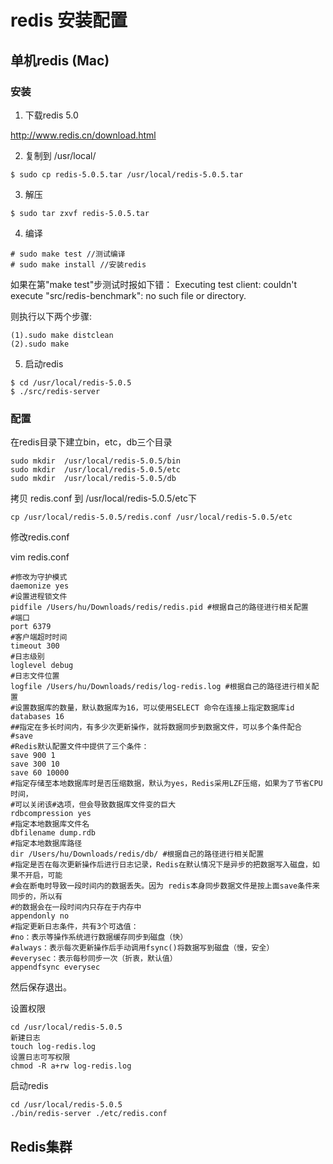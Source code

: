 # redis 安装配置

## 单机redis (Mac)

### 安装

1. 下载redis 5.0

http://www.redis.cn/download.html

2. 复制到 /usr/local/ 

```shell
$ sudo cp redis-5.0.5.tar /usr/local/redis-5.0.5.tar
```
3. 解压

```shell
$ sudo tar zxvf redis-5.0.5.tar 
```
4. 编译

```sehll
# sudo make test //测试编译 
# sudo make install //安装redis
```
如果在第"make test"步测试时报如下错：
Executing test client: couldn't execute "src/redis-benchmark": no such file or directory.

则执行以下两个步骤:

    (1).sudo make distclean
    (2).sudo make

5. 启动redis
```shell
$ cd /usr/local/redis-5.0.5
$ ./src/redis-server
```

### 配置

在redis目录下建立bin，etc，db三个目录

```shell
sudo mkdir  /usr/local/redis-5.0.5/bin
sudo mkdir  /usr/local/redis-5.0.5/etc
sudo mkdir  /usr/local/redis-5.0.5/db
```

拷贝 redis.conf 到 /usr/local/redis-5.0.5/etc下

```shell
cp /usr/local/redis-5.0.5/redis.conf /usr/local/redis-5.0.5/etc
```

修改redis.conf

vim redis.conf
```shell
#修改为守护模式
daemonize yes
#设置进程锁文件
pidfile /Users/hu/Downloads/redis/redis.pid #根据自己的路径进行相关配置
#端口
port 6379
#客户端超时时间
timeout 300
#日志级别
loglevel debug
#日志文件位置
logfile /Users/hu/Downloads/redis/log-redis.log #根据自己的路径进行相关配置
#设置数据库的数量，默认数据库为16，可以使用SELECT 命令在连接上指定数据库id
databases 16
##指定在多长时间内，有多少次更新操作，就将数据同步到数据文件，可以多个条件配合
#save
#Redis默认配置文件中提供了三个条件：
save 900 1
save 300 10
save 60 10000
#指定存储至本地数据库时是否压缩数据，默认为yes，Redis采用LZF压缩，如果为了节省CPU时间，
#可以关闭该#选项，但会导致数据库文件变的巨大
rdbcompression yes
#指定本地数据库文件名
dbfilename dump.rdb
#指定本地数据库路径
dir /Users/hu/Downloads/redis/db/ #根据自己的路径进行相关配置
#指定是否在每次更新操作后进行日志记录，Redis在默认情况下是异步的把数据写入磁盘，如果不开启，可能
#会在断电时导致一段时间内的数据丢失。因为 redis本身同步数据文件是按上面save条件来同步的，所以有
#的数据会在一段时间内只存在于内存中
appendonly no
#指定更新日志条件，共有3个可选值：
#no：表示等操作系统进行数据缓存同步到磁盘（快）
#always：表示每次更新操作后手动调用fsync()将数据写到磁盘（慢，安全）
#everysec：表示每秒同步一次（折衷，默认值）
appendfsync everysec
```

然后保存退出。

设置权限

```shell
cd /usr/local/redis-5.0.5
新建日志
touch log-redis.log
设置日志可写权限
chmod -R a+rw log-redis.log
```

启动redis
```shell
cd /usr/local/redis-5.0.5
./bin/redis-server ./etc/redis.conf
```

## Redis集群


